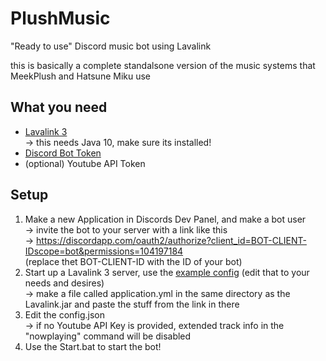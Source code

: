 # PlushMusic
"Ready to use" Discord music bot using Lavalink

this is basically a complete standalsone version of the music systems that MeekPlush and Hatsune Miku use
## What you need
- [Lavalink 3](https://github.com/Frederikam/Lavalink)<br>
  -> this needs Java 10, make sure its installed!
- [Discord Bot Token](https://discordapp.com/developers/applications/)
- (optional) Youtube API Token

## Setup
1. Make a new Application in Discords Dev Panel, and make a bot user<br>
  -> invite the bot to your server with a link like this<br>
  -> https://discordapp.com/oauth2/authorize?client_id=BOT-CLIENT-IDscope=bot&permissions=104197184<br>
  (replace thet BOT-CLIENT-ID with the ID of your bot)
2. Start up a Lavalink 3 server, use the [example config](https://github.com/Frederikam/Lavalink/blob/master/LavalinkServer/application.yml.example) (edit that to your needs and desires)<br>
  -> make a file called application.yml in the same directory as the Lavalink.jar and paste the stuff from the link in there
3. Edit the config.json<br>
  -> if no Youtube API Key is provided, extended track info in the "nowplaying" command will be disabled
4. Use the Start.bat to start the bot!
